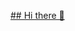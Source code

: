 [## Hi there 👋](https://media.giphy.com/media/hqU2KkjW5bE2v2Z7Q2/giphy.gif?cid=ecf05e47yzkzp9t9ol9iygurhd1ie8oeiowwzz67d6z0japc&ep=v1_gifs_related&rid=giphy.gif&ct=ts)

